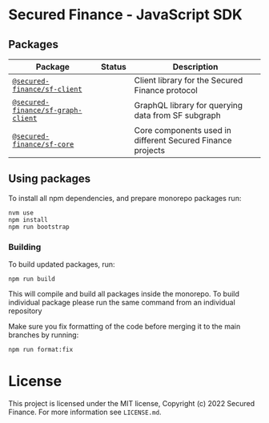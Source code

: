 # Secured Finance - JavaScript SDK

## Packages

| Package                                                               | Status                                                                                                                                               | Description                          |
| --------------------------------------------------------------------- | ---------------------------------------------------------------------------------------------------------------------------------------------------- | ------------------------------------ |
| [`@secured-finance/sf-client`](/packages/sf-client)   || Client library for the Secured Finance protocol        |
| [`@secured-finance/sf-graph-client`](/packages/sf-graph-client)   || GraphQL library for querying data from SF subgraph        |
| [`@secured-finance/sf-core`](/packages/sf-core)   || Core components used in different Secured Finance projects        |

## Using packages

To install all npm dependencies, and prepare monorepo packages run:

```
nvm use
npm install
npm run bootstrap
```

### Building

To build updated packages, run:

```
npm run build
```

This will compile and build all packages inside the monorepo. To build individual package please run the same command from an individual repository

Make sure you fix formatting of the code before merging it to the main branches by running:
```
npm run format:fix
```

# License

This project is licensed under the MIT license, Copyright (c) 2022 Secured Finance. For more information see `LICENSE.md`.
